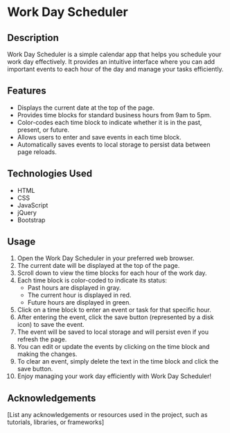 # Work Day Scheduler

## Description
Work Day Scheduler is a simple calendar app that helps you schedule your work day effectively. It provides an intuitive interface where you can add important events to each hour of the day and manage your tasks efficiently.

## Features
- Displays the current date at the top of the page.
- Provides time blocks for standard business hours from 9am to 5pm.
- Color-codes each time block to indicate whether it is in the past, present, or future.
- Allows users to enter and save events in each time block.
- Automatically saves events to local storage to persist data between page reloads.

## Technologies Used
- HTML
- CSS
- JavaScript
- jQuery
- Bootstrap

## Usage
1. Open the Work Day Scheduler in your preferred web browser.
2. The current date will be displayed at the top of the page.
3. Scroll down to view the time blocks for each hour of the work day.
4. Each time block is color-coded to indicate its status:
   - Past hours are displayed in gray.
   - The current hour is displayed in red.
   - Future hours are displayed in green.
5. Click on a time block to enter an event or task for that specific hour.
6. After entering the event, click the save button (represented by a disk icon) to save the event.
7. The event will be saved to local storage and will persist even if you refresh the page.
8. You can edit or update the events by clicking on the time block and making the changes.
9. To clear an event, simply delete the text in the time block and click the save button.
10. Enjoy managing your work day efficiently with Work Day Scheduler!

## Acknowledgements
[List any acknowledgements or resources used in the project, such as tutorials, libraries, or frameworks]

